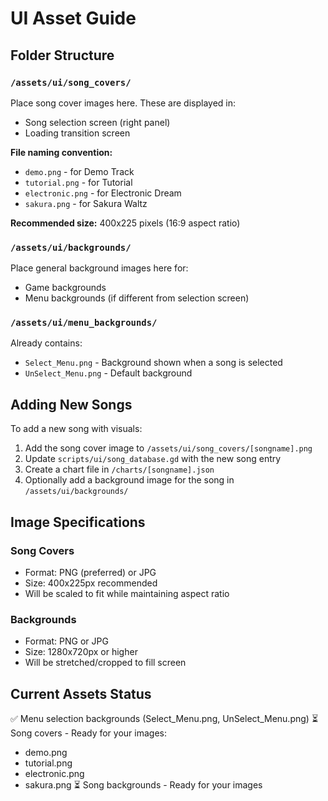 # UI Asset Guide

## Folder Structure

### `/assets/ui/song_covers/`
Place song cover images here. These are displayed in:
- Song selection screen (right panel)
- Loading transition screen

**File naming convention:**
- `demo.png` - for Demo Track
- `tutorial.png` - for Tutorial
- `electronic.png` - for Electronic Dream
- `sakura.png` - for Sakura Waltz

**Recommended size:** 400x225 pixels (16:9 aspect ratio)

### `/assets/ui/backgrounds/`
Place general background images here for:
- Game backgrounds
- Menu backgrounds (if different from selection screen)

### `/assets/ui/menu_backgrounds/`
Already contains:
- `Select_Menu.png` - Background shown when a song is selected
- `UnSelect_Menu.png` - Default background

## Adding New Songs

To add a new song with visuals:

1. Add the song cover image to `/assets/ui/song_covers/[songname].png`
2. Update `scripts/ui/song_database.gd` with the new song entry
3. Create a chart file in `/charts/[songname].json`
4. Optionally add a background image for the song in `/assets/ui/backgrounds/`

## Image Specifications

### Song Covers
- Format: PNG (preferred) or JPG
- Size: 400x225px recommended
- Will be scaled to fit while maintaining aspect ratio

### Backgrounds
- Format: PNG or JPG
- Size: 1280x720px or higher
- Will be stretched/cropped to fill screen

## Current Assets Status

✅ Menu selection backgrounds (Select_Menu.png, UnSelect_Menu.png)
⏳ Song covers - Ready for your images:
  - demo.png
  - tutorial.png
  - electronic.png
  - sakura.png
⏳ Song backgrounds - Ready for your images
